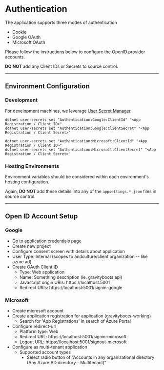 # Authentication

The application supports three modes of authentication

-   Cookie
-   Google OAuth
-   Microsoft OAuth

Please follow the instructions below to configure the OpenID provider accounts.

**DO NOT** add any Client IDs or Secrets to source control.

---

## Environment Configuration

### Development

For development machines, we leverage [User Secret Manager](https://docs.microsoft.com/en-us/aspnet/core/security/app-secrets?view=aspnetcore-3.1&tabs=windows)

```shell
dotnet user-secrets set "Authentication:Google:ClientId" "<App Registration / Client ID>"
dotnet user-secrets set "Authentication:Google:ClientSecret" "<App Registration / Client Secret>"

dotnet user-secrets set "Authentication:Microsoft:ClientId" "<App Registration / Client ID>"
dotnet user-secrets set "Authentication:Microsoft:ClientSecret" "<App Registration / Client Secret>"
```

### Hosting Environments

Environment variables should be considered within each environment's hosting configuration.

Again, **DO NOT** add these details into any of the `appsettings.*.json` files in source control.

---

## Open ID Account Setup

### Google

-   Go to [application credentials page](https://console.developers.google.com/apis/credentials)
-   Create new project
-   Configure consent screen with details about application
-   User Type: Internal (scopes to andculture/client organization -- like azure ad)
-   Create OAuth Client ID
    -   Type: Web application
    -   Name: Something description (ie. gravityboots api)
    -   Javascript origin URIs: https://localhost:5001
    -   Redirect URIs: https://localhost:5001/signin-google

### Microsoft

-   Create microsoft account
-   Create application registration for application (gravityboots-working)
    -   Search for 'App Registrations' in search of Azure Portal
-   Configure redirect-url
    -   Platform type: Web
    -   Redirect URL: https://localhost:5001/signin-microsoft
    -   Logout URL: https://localhost:5001/signout-microsoft
-   Configure as multi-tenant application
    -   Supported account types
        -   Select radio button of “Accounts in any organizational directory (Any Azure AD directory - Multitenant)”
